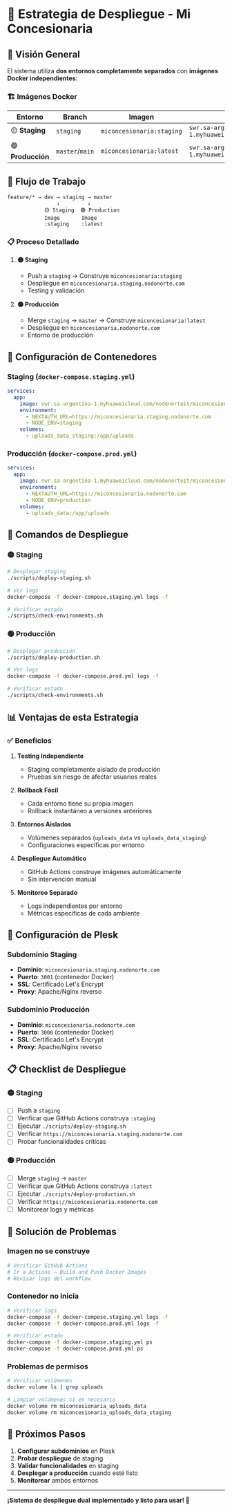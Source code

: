 # 🚀 Estrategia de Despliegue - Mi Concesionaria

## 🎯 **Visión General**

El sistema utiliza **dos entornos completamente separados** con **imágenes Docker independientes**:

### 🏗️ **Imágenes Docker**

| Entorno | Branch | Imagen | URL | Subdominio |
|---------|--------|--------|-----|------------|
| 🟡 **Staging** | `staging` | `miconcesionaria:staging` | `swr.sa-argentina-1.myhuaweicloud.com/nodonorteit/miconcesionaria:staging` | `miconcesionaria.staging.nodonorte.com` |
| 🟢 **Producción** | `master`/`main` | `miconcesionaria:latest` | `swr.sa-argentina-1.myhuaweicloud.com/nodonorteit/miconcesionaria:latest` | `miconcesionaria.nodonorte.com` |

## 🔄 **Flujo de Trabajo**

```
feature/* → dev → staging → master
                ↓         ↓
            🟡 Staging  🟢 Production
            Image       Image
            :staging    :latest
```

### 📋 **Proceso Detallado**

1. **🟡 Staging**
   - Push a `staging` → Construye `miconcesionaria:staging`
   - Despliegue en `miconcesionaria.staging.nodonorte.com`
   - Testing y validación

2. **🟢 Producción**
   - Merge `staging` → `master` → Construye `miconcesionaria:latest`
   - Despliegue en `miconcesionaria.nodonorte.com`
   - Entorno de producción

## 🐳 **Configuración de Contenedores**

### **Staging** (`docker-compose.staging.yml`)
```yaml
services:
  app:
    image: swr.sa-argentina-1.myhuaweicloud.com/nodonorteit/miconcesionaria:staging
    environment:
      - NEXTAUTH_URL=https://miconcesionaria.staging.nodonorte.com
      - NODE_ENV=staging
    volumes:
      - uploads_data_staging:/app/uploads
```

### **Producción** (`docker-compose.prod.yml`)
```yaml
services:
  app:
    image: swr.sa-argentina-1.myhuaweicloud.com/nodonorteit/miconcesionaria:latest
    environment:
      - NEXTAUTH_URL=https://miconcesionaria.nodonorte.com
      - NODE_ENV=production
    volumes:
      - uploads_data:/app/uploads
```

## 🚀 **Comandos de Despliegue**

### **🟡 Staging**
```bash
# Desplegar staging
./scripts/deploy-staging.sh

# Ver logs
docker-compose -f docker-compose.staging.yml logs -f

# Verificar estado
./scripts/check-environments.sh
```

### **🟢 Producción**
```bash
# Desplegar producción
./scripts/deploy-production.sh

# Ver logs
docker-compose -f docker-compose.prod.yml logs -f

# Verificar estado
./scripts/check-environments.sh
```

## 📊 **Ventajas de esta Estrategia**

### ✅ **Beneficios**

1. **Testing Independiente**
   - Staging completamente aislado de producción
   - Pruebas sin riesgo de afectar usuarios reales

2. **Rollback Fácil**
   - Cada entorno tiene su propia imagen
   - Rollback instantáneo a versiones anteriores

3. **Entornos Aislados**
   - Volúmenes separados (`uploads_data` vs `uploads_data_staging`)
   - Configuraciones específicas por entorno

4. **Despliegue Automático**
   - GitHub Actions construye imágenes automáticamente
   - Sin intervención manual

5. **Monitoreo Separado**
   - Logs independientes por entorno
   - Métricas específicas de cada ambiente

## 🔧 **Configuración de Plesk**

### **Subdominio Staging**
- **Dominio**: `miconcesionaria.staging.nodonorte.com`
- **Puerto**: `3001` (contenedor Docker)
- **SSL**: Certificado Let's Encrypt
- **Proxy**: Apache/Nginx reverso

### **Subdominio Producción**
- **Dominio**: `miconcesionaria.nodonorte.com`
- **Puerto**: `3000` (contenedor Docker)
- **SSL**: Certificado Let's Encrypt
- **Proxy**: Apache/Nginx reverso

## 📋 **Checklist de Despliegue**

### **🟡 Staging**
- [ ] Push a `staging`
- [ ] Verificar que GitHub Actions construya `:staging`
- [ ] Ejecutar `./scripts/deploy-staging.sh`
- [ ] Verificar `https://miconcesionaria.staging.nodonorte.com`
- [ ] Probar funcionalidades críticas

### **🟢 Producción**
- [ ] Merge `staging` → `master`
- [ ] Verificar que GitHub Actions construya `:latest`
- [ ] Ejecutar `./scripts/deploy-production.sh`
- [ ] Verificar `https://miconcesionaria.nodonorte.com`
- [ ] Monitorear logs y métricas

## 🚨 **Solución de Problemas**

### **Imagen no se construye**
```bash
# Verificar GitHub Actions
# Ir a Actions → Build and Push Docker Images
# Revisar logs del workflow
```

### **Contenedor no inicia**
```bash
# Verificar logs
docker-compose -f docker-compose.staging.yml logs -f
docker-compose -f docker-compose.prod.yml logs -f

# Verificar estado
docker-compose -f docker-compose.staging.yml ps
docker-compose -f docker-compose.prod.yml ps
```

### **Problemas de permisos**
```bash
# Verificar volúmenes
docker volume ls | grep uploads

# Limpiar volúmenes si es necesario
docker volume rm miconcesionaria_uploads_data
docker volume rm miconcesionaria_uploads_data_staging
```

## 🎯 **Próximos Pasos**

1. **Configurar subdominios** en Plesk
2. **Probar despliegue** de staging
3. **Validar funcionalidades** en staging
4. **Desplegar a producción** cuando esté listo
5. **Monitorear** ambos entornos

---

**¡Sistema de despliegue dual implementado y listo para usar! 🚀** 